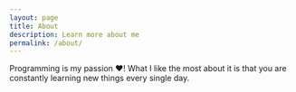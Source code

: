 ```yaml
---
layout: page
title: About
description: Learn more about me
permalink: /about/
---
```


Programming is my passion ❤️! What I like the most about it is that you are constantly learning new things every single day.
